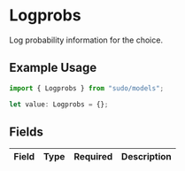 # Logprobs

Log probability information for the choice.

## Example Usage

```typescript
import { Logprobs } from "sudo/models";

let value: Logprobs = {};
```

## Fields

| Field       | Type        | Required    | Description |
| ----------- | ----------- | ----------- | ----------- |